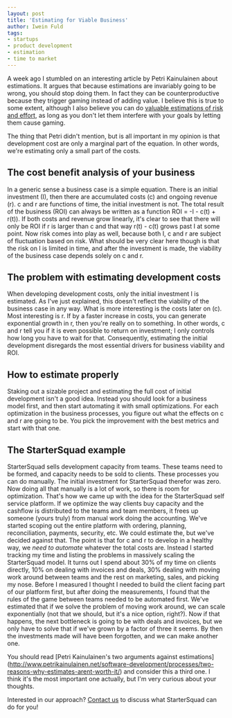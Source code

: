 ```yaml
---
layout: post
title: 'Estimating for Viable Business'
author: Iwein Fuld
tags:
- startups
- product development
- estimation
- time to market
---
```

A week ago I stumbled on an interesting article by Petri Kainulainen about estimations. It argues that because
estimations are invariably going to be wrong, you should stop doing them. In fact they can be counterproductive
because they trigger gaming instead of adding value. I believe this is true to some extent, although I also believe you
can do [valuable estimations of risk and effort](estimating-risk), as long as you don't let them interfere with your
goals by letting them cause gaming.

The thing that Petri didn't mention, but is all important in my opinion is that development cost are only a marginal
part of the equation. In other words, we're estimating only a small part of the costs.

## The cost benefit analysis of your business
In a generic sense a business case is a simple equation. There is an initial investment (I),
then there are accumulated
costs (c) and ongoing revenue (r). c and r are functions of time, the initial investment is not. The total result of
the business (ROI) can always be written as a function ROI = -I - c(t) + r(t)). If both costs and revenue grow
linearly, it's clear to see that there will only be ROI if r is larger than c and that way r(t) - c(t) grows past I at
some point. Now risk comes into play as well, because both I, c and r are subject of fluctuation based on risk. What
should be very clear here though is that the risk on I is limited in time, and after the investment is made,
the viability of the business case depends solely on c and r.

 ## The problem with estimating development costs
 When developing development costs, only the initial investment I is estimated. As I've just explained, this doesn't
 reflect the viability of the business case in any way. What is more interesting is the costs later on (c). Most
 interesting is r. If by a faster increase in costs, you can generate exponential growth in r, then you're really on
 to something. In other words, c and r tell you if it is even possible to return on investment; I only controls how
 long you have to wait for that. Consequently, estimating the initial development disregards the most essential
 drivers for business viability and ROI.

 ## How to estimate properly
 Staking out a sizable project and estimating the full cost of initial development isn't a good idea. Instead you
 should look for a business model first, and then start automating it with small optimizations. For each optimization
  in the business processes, you figure out what the effects on c and r are going to be. You pick the improvement
  with the best metrics and start with that one.

## The StarterSquad example
StarterSquad sells development capacity from teams. These teams need to be formed, and capacity needs
 to be sold to clients. These processes you can do manually. The initial investment for StarterSquad therefor was zero.
 Now doing all that manually is a lot of work, so there is room for optimization. That's how we came up with the idea
 for the StarterSquad self service platform. If we optimize the way clients buy capacity and the cashflow is
 distributed to the teams and team members, it frees up someone (yours truly) from manual work doing the accounting.
 We've started scoping out the entire platform with ordering, planning, reconciliation, payments, security,
 etc. We could estimate the, but we've decided against that. The point is that for c and r to develop in a healthy
 way, we _need to automate_ whatever the total costs are. Instead I started tracking my time and listing the problems
  in massively scaling the StarterSquad model. It turns out I spend about 30% of my time on clients directly,
  10% on dealing with invoices and deals, 30% dealing with moving work around between teams and the rest on
  marketing, sales, and picking my nose. Before I measured I thought I needed to build the client facing part of our
  platform first, but after doing the measurements, I found that the rules of the game between teams needed to be
  automated first. We've estimated that if we solve the problem of moving work around,
  we can scale exponentially (not that we should, but it's a nice option, right?). Now if that happens,
  the next bottleneck is going to be with deals and invoices, but we only have to solve that if we've grown by a
  factor of three it seems. By then the investments made will have been forgotten, and we can make another one.

You should read [Petri Kainulainen's two arguments against estimations]
(http://www.petrikainulainen.net/software-development/processes/two-reasons-why-estimates-arent-worth-it/) and
consider this a third one. I think it's the most important one actually, but I'm very curious about your thoughts.

Interested in our approach? [Contact us](/contact) to discuss what StarterSquad can do for you!